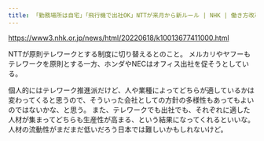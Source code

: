 ```yaml
---
title: 「勤務場所は自宅」「飛行機で出社OK」NTTが来月から新ルール | NHK | 働き方改革
---
```


https://www3.nhk.or.jp/news/html/20220618/k10013677411000.html

NTTが原則テレワークとする制度に切り替えるとのこと。
メルカリやヤフーもテレワークを原則とする一方、ホンダやNECはオフィス出社を促そうとしている。

個人的にはテレワーク推進派だけど、人や業種によってどちらが適しているかは変わってくると思うので、そういった会社としての方針の多様性もあってもよいのではないかな、と思う。
また、テレワークでも出社でも、それぞれに適した人材が集まってどちらも生産性が高まる、という結果になってくれるといいな。
人材の流動性がまだまだ低いだろう日本では難しいかもしれないけど。

